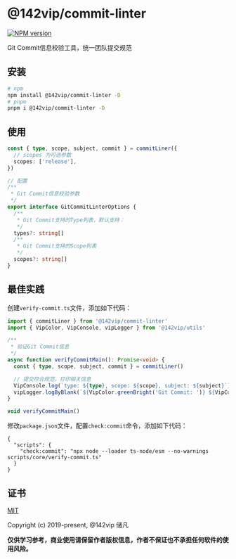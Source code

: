 # @142vip/commit-linter

[![NPM version](https://img.shields.io/npm/v/@142vip/commit-linter?labelColor=0b3d52&color=1da469&label=version)](https://www.npmjs.com/package/@142vip/commit-linter)

Git Commit信息校验工具，统一团队提交规范

## 安装

```bash
# npm
npm install @142vip/commit-linter -D
# pnpm
pnpm i @142vip/commit-linter -D
```

## 使用

```ts
const { type, scope, subject, commit } = commitLiner({
  // scopes 为可选参数
  scopes: ['release'],
})

// 配置
/**
 * Git Commit信息校验参数
 */
export interface GitCommitLinterOptions {
  /**
   * Git Commit支持的Type列表，默认支持：
   */
  types?: string[]
  /**
   * Git Commit支持的Scope列表
   */
  scopes?: string[]
}
```

## 最佳实践

创建`verify-commit.ts`文件，添加如下代码：

```ts
import { commitLiner } from '@142vip/commit-linter'
import { VipColor, VipConsole, vipLogger } from '@142vip/utils'

/**
 * 验证Git Commit信息
 */
async function verifyCommitMain(): Promise<void> {
  const { type, scope, subject, commit } = commitLiner()

  // 提交符合规范，打印相关信息
  VipConsole.log(`type: ${type}, scope: ${scope}, subject: ${subject}`)
  vipLogger.logByBlank(`${VipColor.greenBright('Git Commit: ')} ${VipColor.green(commit)}`)
}

void verifyCommitMain()
```

修改`package.json`文件，配置`check:commit`命令，添加如下代码：

```json5
{
  "scripts": {
    "check:commit": "npx node --loader ts-node/esm --no-warnings scripts/core/verify-commit.ts"
  }
}
```

## 证书

[MIT](https://opensource.org/license/MIT)

Copyright (c) 2019-present, @142vip 储凡

**仅供学习参考，商业使用请保留作者版权信息，作者不保证也不承担任何软件的使用风险。**

